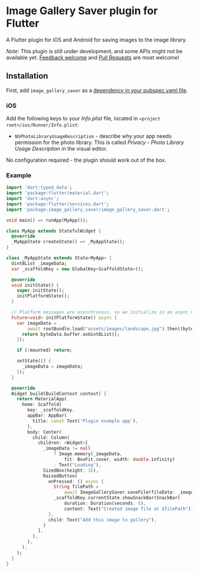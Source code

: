 # Image Gallery Saver plugin for Flutter


A Flutter plugin for iOS and Android for saving images to the image library.

*Note*: This plugin is still under development, and some APIs might not be available yet. [Feedback welcome](https://github.com/flutter/flutter/issues) and [Pull Requests](https://github.com/flutter/plugins/pulls) are most welcome!

## Installation

First, add `image_gallery_saver` as a [dependency in your pubspec.yaml file](https://flutter.io/platform-plugins/).

### iOS

Add the following keys to your _Info.plist_ file, located in `<project root>/ios/Runner/Info.plist`:

* `NSPhotoLibraryUsageDescription` - describe why your app needs permission for the photo library. This is called _Privacy - Photo Library Usage Description_ in the visual editor.


No configuration required - the plugin should work out of the box.

### Example

``` dart
import 'dart:typed_data';
import 'package:flutter/material.dart';
import 'dart:async';
import 'package:flutter/services.dart';
import 'package:image_gallery_saver/image_gallery_saver.dart';

void main() => runApp(MyApp());

class MyApp extends StatefulWidget {
  @override
  _MyAppState createState() => _MyAppState();
}

class _MyAppState extends State<MyApp> {
  Uint8List _imageData;
  var _scaffoldKey = new GlobalKey<ScaffoldState>();

  @override
  void initState() {
    super.initState();
    initPlatformState();
  }

  // Platform messages are asynchronous, so we initialize in an async method.
  Future<void> initPlatformState() async {
    var imageData =
        await rootBundle.load("assets/images/landscape.jpg").then((byteData) {
      return byteData.buffer.asUint8List();
    });

    if (!mounted) return;

    setState(() {
      _imageData = imageData;
    });
  }

  @override
  Widget build(BuildContext context) {
    return MaterialApp(
      home: Scaffold(
        key: _scaffoldKey,
        appBar: AppBar(
          title: const Text('Plugin example app'),
        ),
        body: Center(
          child: Column(
            children: <Widget>[
              _imageData != null
                  ? Image.memory(_imageData,
                      fit: BoxFit.cover, width: double.infinity)
                  : Text("Loading"),
              SizedBox(height: 16),
              RaisedButton(
                onPressed: () async {
                  String filePath =
                      await ImageGallerySaver.saveFile(fileData: _imageData);
                  _scaffoldKey.currentState.showSnackBar(SnackBar(
                      duration: Duration(seconds: 5),
                      content: Text("Created image file at $filePath")));
                },
                child: Text("Add this image to gallery"),
              )
            ],
          ),
        ),
      ),
    );
  }
}

```